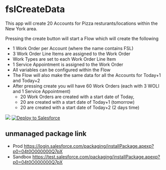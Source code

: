 # fslCreateData

This app will create 20 Accounts for Pizza resturants/locations within the New York area.

Pressing the create button will start a Flow which will create the following

* 1 Work Order per Account (where the name contains FSL)
* 3 Work Order Line Items are assigned to the Work Order
* Work Types are set to each Work Order Line Item
* 1 Service Appointment is assigned to the Work Order
* All variables can be configured within the Flow
* The Flow will also make the same data for all the Accounts for Today+1 and Today+2
* After pressing create you will have 60 Work Orders (each with 3 WOLI and 1 Service Appointment) 
	* 20 Work Orders are created with a start date of Today, 
	* 20 are created with a start date of Today+1 (tomorrow)
	* 20 are created with a start date of Today+2 (2 days time)

<img src="https://github.com/daviddarkins/fslCreateData/blob/master/fslcreatedata_wo1.png"/>

<a href="https://githubsfdeploy.herokuapp.com?owner=daviddarkins&repo=fslCreateData">
  <img alt="Deploy to Salesforce"
       src="https://raw.githubusercontent.com/afawcett/githubsfdeploy/master/deploy.png">
</a>

## unmanaged package link 
* Prod https://login.salesforce.com/packaging/installPackage.apexp?p0=04t0O000000Q7pX 
* Sandbox https://test.salesforce.com/packaging/installPackage.apexp?p0=04t0O000000Q7pX